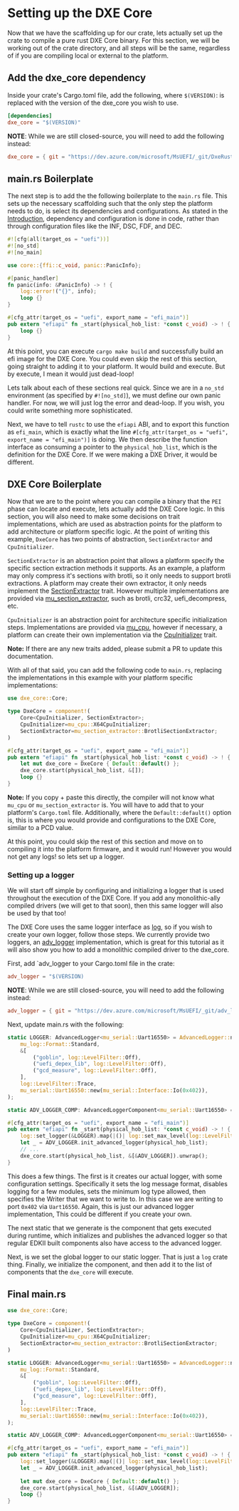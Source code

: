 # Setting up the DXE Core

Now that we have the scaffolding up for our crate, lets actually set up the crate to compile a pure
rust DXE Core binary. For this section, we will be working out of the crate directory, and all
steps will be the same, regardless of if you are compiling local or external to the platform.

## Add the dxe_core dependency

Inside your crate's Cargo.toml file, add the following, where `$(VERSION)`: is replaced with the
version of the dxe_core you wish to use.

``` toml
[dependencies]
dxe_core = "$(VERSION)"
```

**NOTE**: While we are still closed-source, you will need to add the following instead:

``` toml
dxe_core = { git = "https://dev.azure.com/microsoft/MsUEFI/_git/DxeRust", branch = "main" }
```

## main.rs Boilerplate

The next step is to add the the following boilerplate to the `main.rs` file. This sets up the
necessary scaffolding such that the only step the platform needs to do, is select its dependencies
and configurations. As stated in the [Introduction](../introduction.md), dependency and
configuration is done in code, rather than through configuration files like the INF, DSC, FDF, and
DEC.

``` rust
#![cfg(all(target_os = "uefi"))]
#![no_std]
#![no_main]

use core::{ffi::c_void, panic::PanicInfo};

#[panic_handler]
fn panic(info: &PanicInfo) -> ! {
    log::error!("{}", info);
    loop {}
}

#[cfg_attr(target_os = "uefi", export_name = "efi_main")]
pub extern "efiapi" fn _start(physical_hob_list: *const c_void) -> ! {
    loop {}
}
```

At this point, you can execute `cargo make build` and successfully build an efi image for the DXE
Core. You could even skip the rest of this section, going straight to adding it to your platform.
It would build and execute. But by execute, I mean it would just dead-loop!

Lets talk about each of these sections real quick. Since we are in a `no_std` environment (as
specified by `#![no_std]`), we must define our own panic handler. For now, we will just log the
error and dead-loop. If you wish, you could write something more sophisticated.

Next, we have to tell `rustc` to use the `efiapi` ABI, and to export this function as `efi_main`,
which is exactly what the line `#[cfg_attr(target_os = "uefi", export_name = "efi_main")]` is
doing. We then describe the function interface as consuming a pointer to the `physical_hob_list`,
which is the definition for the DXE Core. If we were making a DXE Driver, it would be different.

## DXE Core Boilerplate

Now that we are to the point where you can compile a binary that the `PEI` phase can locate and
execute, lets actually add the DXE Core logic. In this section, you will also need to make some
decisions on trait implementations, which are used as abstraction points for the platform to add
architecture or platform specific logic. At the point of writing this example, `DxeCore` has two
points of abstraction, `SectionExtractor` and `CpuInitializer`.

`SectionExtractor` is an abstraction point that allows a platform specify the specific section
extraction methods it supports. As an example, a platform may only compress it's sections with
brotli, so it only needs to support brotli extractions. A platform may create their own extractor,
it only needs implement the [SectionExtractor](https://github.com/microsoft/mu_rust_pi/blob/c8dd7f990d87746cfae9a5e821ad69501c46f346/src/fw_fs.rs#L77)
trait. However multiple implementations are provided via [mu_section_extractor](https://dev.azure.com/microsoft/MsUEFI/_git/mu-rs?path=/mu_section_extractor),
such as brotli, crc32, uefi_decompress, etc.

`CpuInitializer` is an abstraction point for architecture specific initialization steps.
Implementations are provided via [mu_cpu](https://dev.azure.com/microsoft/MsUEFI/_git/mu-rs?path=/mu_cpu),
however if necessary, a platform can create their own implementation via the [CpuInitializer](https://dev.azure.com/microsoft/MsUEFI/_git/mu-rs?path=/mu_core/src/interface.rs)
trait.

**Note:** If there are any new traits added, please submit a PR to update this documentation.

With all of that said, you can add the following code to `main.rs`, replacing the implementations
in this example with your platform specific implementations:

```rust
use dxe_core::Core;

type DxeCore = component!(
    Core<CpuInitializer, SectionExtractor>;
    CpuInitializer=mu_cpu::X64CpuInitializer;
    SectionExtractor=mu_section_extractor::BrotliSectionExtractor;
)

#[cfg_attr(target_os = "uefi", export_name = "efi_main")]
pub extern "efiapi" fn _start(physical_hob_list: *const c_void) -> ! {
    let mut dxe_core = DxeCore { Default::default() };
    dxe_core.start(physical_hob_list, &[]);
    loop {}
}
```

**Note:** If you copy + paste this directly, the compiler will not know what `mu_cpu` or
`mu_section_extractor` is. You will have to add that to your platform's `Cargo.toml` file.
Additionally, where the `Default::default()` option is, this is where you would provide and
configurations to the DXE Core, similar to a PCD value.

At this point, you could skip the rest of this section and move on to compiling it into the
platform firmware, and it would run! However you would not get any logs! so lets set up a logger.

### Setting up a logger

We will start off simple by configuring and initializing a logger that is used throughout the
execution of the DXE Core. If you add any monolithic-ally compiled drivers (we will get to that
soon), then this same logger will also be used by that too!

The DXE Core uses the same logger interface as [log](https://crates.io/crates/log), so if you wish
to create your own logger, follow those steps. We currently provide two loggers, an [adv_logger](https://dev.azure.com/microsoft/MsUEFI/_git/DxeRust?path=/adv_logger)
implementation, which is great for this tutorial as it will also show you how to add a monolithic
compiled driver to the dxe_core.

First, add `adv_logger to your Cargo.toml file in the crate:

``` toml
adv_logger = "$(VERSION)
```

**NOTE**: While we are still closed-source, you will need to add the following instead:

``` toml
adv_logger = { git = "https://dev.azure.com/microsoft/MsUEFI/_git/adv_logger", branch = "main" }
```

Next, update main.rs with the following:

``` rust
static LOGGER: AdvancedLogger<mu_serial::Uart16550> = AdvancedLogger::new(
    mu_log::Format::Standard,
    &[
        ("goblin", log::LevelFilter::Off),
        ("uefi_depex_lib", log::LevelFilter::Off),
        ("gcd_measure", log::LevelFilter::Off),
    ],
    log::LevelFilter::Trace,
    mu_serial::Uart16550::new(mu_serial::Interface::Io(0x402)),
);

static ADV_LOGGER_COMP: AdvancedLoggerComponent<mu_serial::Uart16550> = AdvancedLoggerComponent::new(&LOGGER); 

#[cfg_attr(target_os = "uefi", export_name = "efi_main")]
pub extern "efiapi" fn _start(physical_hob_list: *const c_void) -> ! {
    log::set_logger(&LOGGER).map(|()| log::set_max_level(log::LevelFilter::Trace)).unwrap();
    let _ = ADV_LOGGER.init_advanced_logger(physical_hob_list);
    // ...
    dxe_core.start(physical_hob_list, &[&ADV_LOGGER]).unwrap();
}
```

This does a few things. The first is it creates our actual logger, with some configuration
settings. Specifically it sets the log message format, disables logging for a few modules,
sets the minimum log type allowed, then specifies the Writer that we want to write to. In this
case we are writing to port `0x402` via `Uart16550`. Again, this is just our advanced logger
implementation, This could be different if you create your own.

The next static that we generate is the component that gets executed during runtime, which
initializes and publishes the advanced logger so that regular EDKII built components also have
access to the advanced logger.

Next, is we set the global logger to our static logger. That is just a `log` crate thing. Finally,
we initialize the component, and then add it to the list of components that the `dxe_core` will
execute.

## Final main.rs

``` rust
use dxe_core::Core;

type DxeCore = component!(
    Core<CpuInitializer, SectionExtractor>;
    CpuInitializer=mu_cpu::X64CpuInitializer;
    SectionExtractor=mu_section_extractor::BrotliSectionExtractor;
)

static LOGGER: AdvancedLogger<mu_serial::Uart16550> = AdvancedLogger::new(
    mu_log::Format::Standard,
    &[
        ("goblin", log::LevelFilter::Off),
        ("uefi_depex_lib", log::LevelFilter::Off),
        ("gcd_measure", log::LevelFilter::Off),
    ],
    log::LevelFilter::Trace,
    mu_serial::Uart16550::new(mu_serial::Interface::Io(0x402)),
);

static ADV_LOGGER_COMP: AdvancedLoggerComponent<mu_serial::Uart16550> = AdvancedLoggerComponent::new(&LOGGER);

#[cfg_attr(target_os = "uefi", export_name = "efi_main")]
pub extern "efiapi" fn _start(physical_hob_list: *const c_void) -> ! {
    log::set_logger(&LOGGER).map(|()| log::set_max_level(log::LevelFilter::Trace)).unwrap();
    let _ = ADV_LOGGER.init_advanced_logger(physical_hob_list);
    
    let mut dxe_core = DxeCore { Default::default() };
    dxe_core.start(physical_hob_list, &[&ADV_LOGGER]);
    loop {}
}
```
